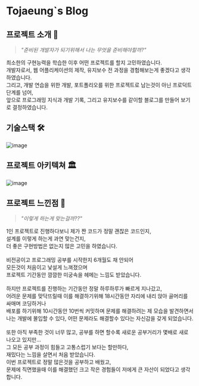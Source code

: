 # Tojaeung`s Blog

## 프로젝트 소개 📝

> <i> "준비된 개발자가 되기위해서 나는 무엇을 준비해야할까?" </i>

최소한의 구현능력을 학습한 이후 어떤 프로젝트를 할지 고민하였습니다.<br/>
개발자로서, 웹 어플리케이션의 제작, 유지보수 전 과정을 경험해보는게 좋겠다고 생각하였습니다.<br/>
그리고, 개발 연습을 위한 개발, 포트폴리오를 위한 프로젝트로 남는것이 아닌 프로덕트 단계를 넘어,<br/>
앞으로 프로그래밍 지식과 개발 기록, 그리고 유지보수를 같이할 블로그를 만들어 보기로 결정하였습니다.<br/>

## 기술스택 🛠

![image](https://user-images.githubusercontent.com/90431864/208683792-ec8f9a48-efeb-4f46-93e6-ede9a8a79000.png)

## 프로젝트 아키텍쳐 🏛

![image](https://user-images.githubusercontent.com/90431864/208683785-1d66a288-02f3-4c2e-bdbc-fdba033d5c66.png)

## 프로젝트 느낀점 🐬

> <i> "이렇게 하는게 맞는걸까??" </i>

1인 프로젝트로 진행하다보니 제가 짠 코드가 정말 괜찮은 코드인지,<br/>
설계를 이렇게 하는게 과연 맞는건지,<br/>
더 좋은 구현방법은 없는지 많은 고민을 하였습니다.<br/>
<br/>
비전공이고 프로그래밍 공부를 시작한지 6개월도 채 안되어<br/>
모든것이 처음이고 낯설게 느껴졌으며<br/>
프로젝트 기간동안 깜깜한 미궁속을 헤메는 느낌도 받았습니다.<br/>
<br/>
하지만 프로젝트를 진행하는 기간동안 정말 하루하루가 빠르게 지나갔고,<br/>
어려운 문제를 맞닥뜨릴때 이를 해결하기위해 18시간동안 자리에 내리 앉아 골머리를 싸매며 코딩하거나<br/>
배포를 하기위해 10시간동안 10번씩 커밋하며 문제를 해결하려는 제 모습을 발견하면서<br/>
나는 개발에 몰입할 수 있다, 어떤 문제라도 해결할수 있다는 자신감을 갖게 되었습니다.<br/>
<br/>
또한 아직 부족한 것이 너무 많고, 공부를 하면 할수록 새로운 공부거리가 몇배로 새로 나오고 있지만...<br/>
그 모든 공부 과정이 힘들고 고통스럽기 보다는 할만하다,<br/>
재밌다는 느낌을 살면서 처음 받았습니다.<br/>
이번 프로젝트로 정말 많은것을 공부하고 배웠고,<br/>
문제에 직면했을때 이를 해결했던 크고 작은 경험들이 저에게 큰 자산이 되었다고 생각합니다.
